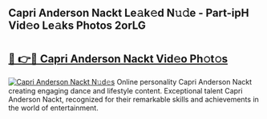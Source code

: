 ## Capri Anderson Nackt Le𝚊k𝚎d N𝚞𝚍e - Part-ipH Vid𝚎o Le𝚊ks Photos 2orLG

# <h2><a href="http://fb6p3j.evod.top/?m=Capri+Anderson+Nackt">🔗 👉🔴 Capri Anderson Nackt Vid𝚎o Ph𝚘t𝚘s</a></h2>

[![Capri Anderson Nackt N𝚞d𝚎s](https://i.imgur.com/8V9OHl7.gif)](http://fb6p3j.evod.top/?m=Capri+Anderson+Nackt)
Online personality Capri Anderson Nackt creating engaging dance and lifestyle content. Exceptional talent Capri Anderson Nackt, recognized for their remarkable skills and achievements in the world of entertainment. 
